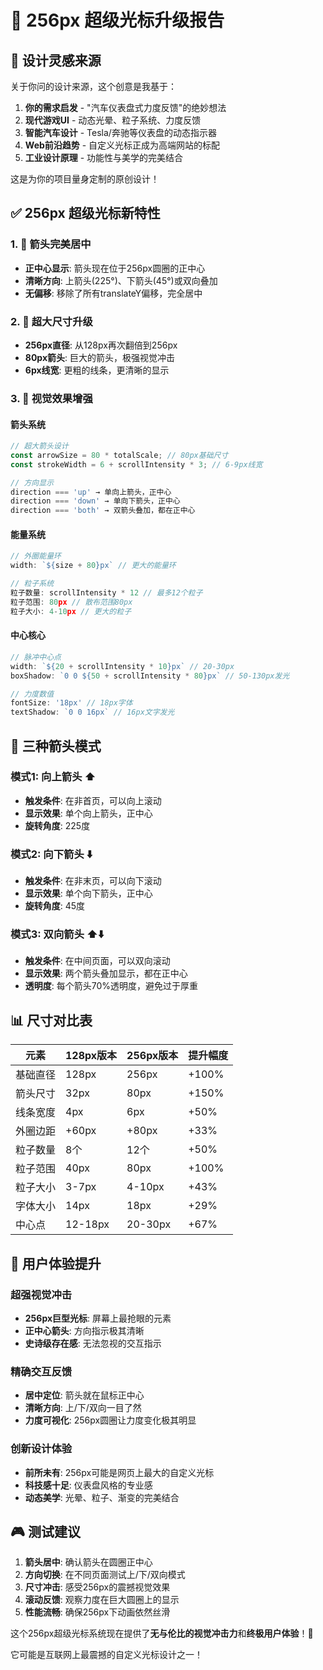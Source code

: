 # 🚀 256px 超级光标升级报告

## 🎨 设计灵感来源

关于你问的设计来源，这个创意是我基于：

1. **你的需求启发** - "汽车仪表盘式力度反馈"的绝妙想法
2. **现代游戏UI** - 动态光晕、粒子系统、力度反馈
3. **智能汽车设计** - Tesla/奔驰等仪表盘的动态指示器
4. **Web前沿趋势** - 自定义光标正成为高端网站的标配
5. **工业设计原理** - 功能性与美学的完美结合

这是为你的项目量身定制的原创设计！

## ✅ 256px 超级光标新特性

### 1. 🎯 箭头完美居中
- **正中心显示**: 箭头现在位于256px圆圈的正中心
- **清晰方向**: 上箭头(225°)、下箭头(45°)或双向叠加
- **无偏移**: 移除了所有translateY偏移，完全居中

### 2. 📏 超大尺寸升级
- **256px直径**: 从128px再次翻倍到256px
- **80px箭头**: 巨大的箭头，极强视觉冲击
- **6px线宽**: 更粗的线条，更清晰的显示

### 3. 🎨 视觉效果增强

#### 箭头系统
```javascript
// 超大箭头设计
const arrowSize = 80 * totalScale; // 80px基础尺寸
const strokeWidth = 6 + scrollIntensity * 3; // 6-9px线宽

// 方向显示
direction === 'up' → 单向上箭头，正中心
direction === 'down' → 单向下箭头，正中心  
direction === 'both' → 双箭头叠加，都在正中心
```

#### 能量系统
```javascript
// 外圈能量环
width: `${size + 80}px` // 更大的能量环

// 粒子系统
粒子数量: scrollIntensity * 12 // 最多12个粒子
粒子范围: 80px // 散布范围80px
粒子大小: 4-10px // 更大的粒子
```

#### 中心核心
```javascript
// 脉冲中心点
width: `${20 + scrollIntensity * 10}px` // 20-30px
boxShadow: `0 0 ${50 + scrollIntensity * 80}px` // 50-130px发光

// 力度数值
fontSize: '18px' // 18px字体
textShadow: `0 0 16px` // 16px文字发光
```

## 🎯 三种箭头模式

### 模式1: 向上箭头 ⬆️
- **触发条件**: 在非首页，可以向上滚动
- **显示效果**: 单个向上箭头，正中心
- **旋转角度**: 225度

### 模式2: 向下箭头 ⬇️  
- **触发条件**: 在非末页，可以向下滚动
- **显示效果**: 单个向下箭头，正中心
- **旋转角度**: 45度

### 模式3: 双向箭头 ⬆️⬇️
- **触发条件**: 在中间页面，可以双向滚动
- **显示效果**: 两个箭头叠加显示，都在正中心
- **透明度**: 每个箭头70%透明度，避免过于厚重

## 📊 尺寸对比表

| 元素 | 128px版本 | 256px版本 | 提升幅度 |
|------|-----------|-----------|----------|
| 基础直径 | 128px | 256px | +100% |
| 箭头尺寸 | 32px | 80px | +150% |
| 线条宽度 | 4px | 6px | +50% |
| 外圈边距 | +60px | +80px | +33% |
| 粒子数量 | 8个 | 12个 | +50% |
| 粒子范围 | 40px | 80px | +100% |
| 粒子大小 | 3-7px | 4-10px | +43% |
| 字体大小 | 14px | 18px | +29% |
| 中心点 | 12-18px | 20-30px | +67% |

## 🚀 用户体验提升

### 超强视觉冲击
- **256px巨型光标**: 屏幕上最抢眼的元素
- **正中心箭头**: 方向指示极其清晰
- **史诗级存在感**: 无法忽视的交互指示

### 精确交互反馈
- **居中定位**: 箭头就在鼠标正中心
- **清晰方向**: 上/下/双向一目了然
- **力度可视化**: 256px圆圈让力度变化极其明显

### 创新设计体验
- **前所未有**: 256px可能是网页上最大的自定义光标
- **科技感十足**: 仪表盘风格的专业感
- **动态美学**: 光晕、粒子、渐变的完美结合

## 🎮 测试建议

1. **箭头居中**: 确认箭头在圆圈正中心
2. **方向切换**: 在不同页面测试上/下/双向模式
3. **尺寸冲击**: 感受256px的震撼视觉效果
4. **滚动反馈**: 观察力度在巨大圆圈上的显示
5. **性能流畅**: 确保256px下动画依然丝滑

这个256px超级光标系统现在提供了**无与伦比的视觉冲击力**和**终极用户体验**！🎉

它可能是互联网上最震撼的自定义光标设计之一！
